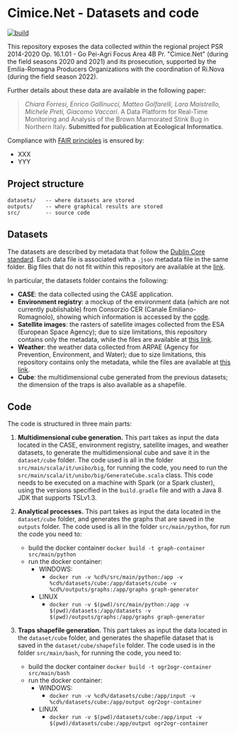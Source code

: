 # Cimice.Net - Datasets and code

[![build](https://github.com/big-unibo/experimental-project/actions/workflows/build.yml/badge.svg)](https://github.com/big-unibo/experimental-project/actions/workflows/build.yml)

This repository exposes the data collected within the regional project PSR 2014-2020 Op. 16.1.01 - Go Pei-Agri Focus Area 4B Pr. "Cimice.Net" (during the field seasons 2020 and 2021) and its prosecution, supported by the Emilia-Romagna Producers Organizations with the coordination of Ri.Nova (during the field season 2022).

Further details about these data are available in the following paper:

> *Chiara Forresi, Enrico Gallinucci, Matteo Golfarelli, Lara Maistrello, Michele Preti, Giacomo Vaccari*. A Data Platform for Real-Time Monitoring and Analysis of the Brown Marmorated Stink Bug in Northern Italy. **Submitted for publication at Ecological Informatics**.

Compliance with [FAIR principles](https://www.go-fair.org/fair-principles/) is ensured by:
- XXX
- YYY

## Project structure

    datasets/   -- where datasets are stored
    outputs/    -- where graphical results are stored
    src/        -- source code

## Datasets

The datasets are described by metadata that follow the [Dublin Core standard](https://www.dublincore.org/).
Each data file is associated with a `.json` metadata file in the same folder.
Big files that do not fit within this repository
are available at the [link](https://big.csr.unibo.it/downloads/stink-bug/datasets/).

In particular, the datasets folder contains the following:

- **CASE**: the data collected using the CASE application.
- **Environment registry**: a mockup of the environment data (which are not currently publishable) from Consorzio CER (Canale Emiliano-Romagnolo), showing which information is accessed by the [code](#code).
- **Satellite images**: the rasters of satellite images collected from the ESA (European Space Agency); due to size limitations, this repository contains only the metadata, while the files are available at [this link](https://big.csr.unibo.it/downloads/stink-bug/datasets/satellite/).
- **Weather**: the weather data collected from ARPAE (Agency for Prevention, Environment, and Water); due to size limitations, this repository contains only the metadata, while the files are available at [this link](https://big.csr.unibo.it/downloads/stink-bug/datasets/weather/).
- **Cube**: the multidimensional cube generated from the previous datasets; the dimension of the traps is also available as a shapefile.


## Code

The code is structured in three main parts:

1. **Multidimensional cube generation.**
   This part takes as input the data located in the CASE, environment registry, satellite images,
   and weather datasets,
   to generate the multidimensional cube and save it in the `dataset/cube` folder.
   The code used is all in the folder `src/main/scala/it/unibo/big`,
   for running the code, you need to run the `src/main/scala/it/unibo/big/GenerateCube.scala` class.
   This code needs to be executed on a machine with Spark (or a Spark cluster),
   using the versions specified in the `build.gradle` file and with a Java 8 JDK that supports TSLv1.3. 
2. **Analytical processes.**
   This part takes as input the data located in the `dataset/cube` folder,
   and generates the graphs that are saved in the `outputs` folder.
   The code used is all in the folder `src/main/python`, for run the code you need to:
    - build the docker container `docker build -t graph-container src/main/python`
    - run the docker container:
        - WINDOWS:
            - `docker run -v %cd%/src/main/python:/app -v %cd%/datasets/cube:/app/datasets/cube -v %cd%/outputs/graphs:/app/graphs graph-generator`
        - LINUX
            - `docker run -v $(pwd)/src/main/python:/app -v $(pwd)/datasets:/app/datasets -v $(pwd)/outputs/graphs:/app/graphs graph-generator`
3. **Traps shapefile generation.**
   This part takes as input the data located in the `dataset/cube` folder, and generates the shapefile dataset that is
   saved in the `dataset/cube/shapefile` folder.
   The code used is in the folder `src/main/bash`, for running the code, you need to:

    - build the docker container `docker build -t ogr2ogr-container src/main/bash`
    - run the docker container:
        - WINDOWS:
            - `docker run -v %cd%/datasets/cube:/app/input -v %cd%/datasets/cube:/app/output ogr2ogr-container`
        - LINUX
            - `docker run -v $(pwd)/datasets/cube:/app/input -v $(pwd)/datasets/cube:/app/output ogr2ogr-container`